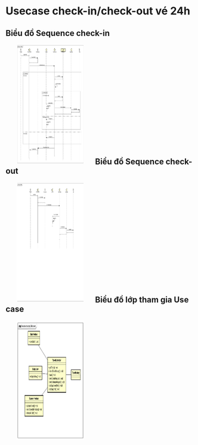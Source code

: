 # Usecase check-in/check-out vé 24h 

## Biểu đồ Sequence check-in 
<p>
<img align="left" width="180" height="320" hspace="30px" src="/Check-in 24h ticket.jpg">
</p>
<br><br><br><br><br><br><br><br><br><br><br><br><br><br><br><br>  
  
## Biểu đồ Sequence check-out
<p>
<img align="left" width="180" height="320" hspace="30px" src="/Check-out 24h ticket.jpg">
</p>
<br><br><br><br><br><br><br><br><br><br><br><br><br><br><br><br>

## Biểu đồ lớp tham gia Use case
<p> 
<img align="left" width="180" height="320" hspace="30px" src="/Class Diagram.jpg">
</p>
